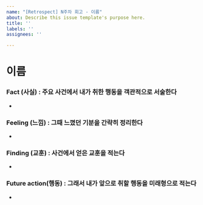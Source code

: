 ```yaml
---
name: "[Retrospect] N주차 회고 - 이름"
about: Describe this issue template's purpose here.
title: ''
labels: ''
assignees: ''

---
```


# 이름

### Fact (사실) : 주요 사건에서 내가 취한 행동을 객관적으로 서술한다
-

### Feeling (느낌) : 그때 느꼈던 기분을 간략히 정리한다
- 

### Finding (교훈) : 사건에서 얻은 교훈을 적는다  
- 

### Future action(행동) : 그래서 내가 앞으로 취할 행동을 미래형으로 적는다  
-
